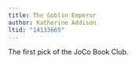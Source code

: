 ```yaml
---
title: The Goblin Emperor
author: Katherine Addison
ltid: "14133665"
---
```


The first pick of the JoCo Book Club.
